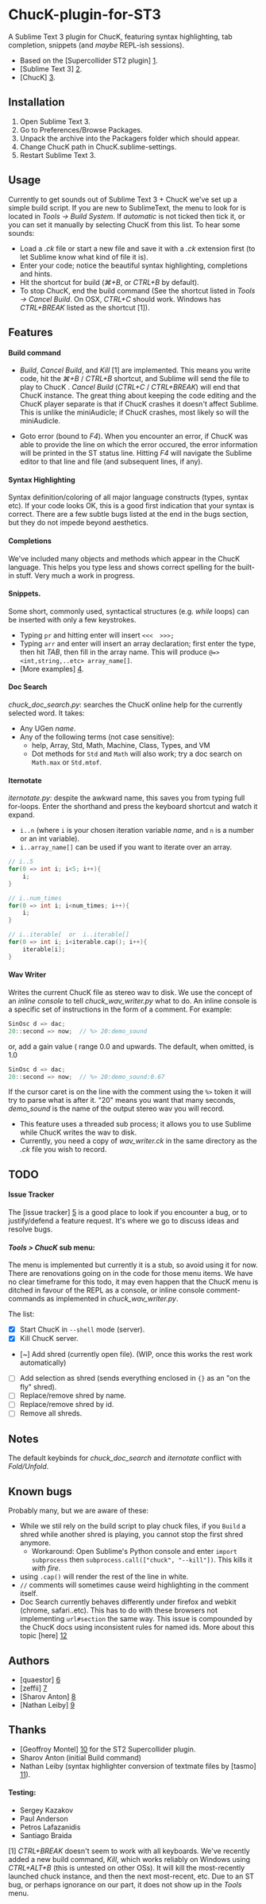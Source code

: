 ChucK-plugin-for-ST3
====================

A Sublime Text 3 plugin for ChucK, featuring syntax highlighting, tab completion, snippets (and *maybe* REPL-ish sessions).

- Based on the [Supercollider ST2 plugin] [1].
- [Sublime Text 3] [2].
- [ChucK] [3].

## Installation

 1. Open Sublime Text 3.
 2. Go to Preferences/Browse Packages.
 3. Unpack the archive into the Packagers folder which should appear.
 4. Change ChucK path in ChucK.sublime-settings.
 5. Restart Sublime Text 3.

## Usage

Currently to get sounds out of Sublime Text 3 + ChucK we've set up a simple build script.
If you are new to SublimeText, the menu to look for is located in *Tools -> Build System*.
If *automatic* is not ticked then tick it, or you can set it manually by selecting ChucK from this list. To hear some sounds:

- Load a *.ck* file or start a new file and save it with a *.ck* extension first (to let Sublime know what kind of file it is).
- Enter your code; notice the beautiful syntax highlighting, completions and hints.
- Hit the shortcut for build (*⌘+B*, or *CTRL+B* by default).
- To stop ChucK, end the build command (See the shortcut listed in *Tools -> Cancel Build*. On OSX, *CTRL+C* should work. Windows has *CTRL+BREAK* listed as the shortcut \[1\]).


## Features

#### Build command
- *Build*, *Cancel Build*, and *Kill* \[1\] are implemented. This means you write code, hit the *⌘+B* / *CTRL+B* shortcut, and Sublime will send the file to play to ChucK . *Cancel Build* (*CTRL+C* / *CTRL+BREAK*)  will end that ChucK instance. The great thing about keeping the code editing and the ChucK player separate is that if ChucK crashes it doesn't affect Sublime. This is unlike the miniAudicle; if ChucK crashes, most likely so will the miniAudicle.

- Goto error (bound to *F4*). When you encounter an error, if ChucK was able to provide the line on which the error occured, the error information will be printed in the ST status line. Hitting *F4* will navigate the Sublime editor to that line and file (and subsequent lines, if any).

#### Syntax Highlighting
Syntax definition/coloring of all major language constructs (types, syntax etc). If your code looks OK, this is a good first indication that your syntax is correct. There are a few subtle bugs listed at the end in the bugs section, but they do not impede beyond aesthetics.

#### Completions
We've included many objects and methods which appear in the ChucK language. This helps you type less and shows correct spelling for the built-in stuff. Very much a work in progress.

#### Snippets.
Some short, commonly used, syntactical structures (e.g. *while* loops) can be inserted with only a few keystrokes.

- Typing `pr` and hitting enter will insert `<<<  >>>;`
- Typing `arr` and enter will insert an array declaration; first enter the type, then hit *TAB*, then fill in the array name. This will produce `@=> <int,string,..etc> array_name[]`.
- [More examples] [4].

#### Doc Search
*chuck_doc_search.py*: searches the ChucK online help for the currently selected word. It takes:
 - Any UGen _name_.
 - Any of the following terms (not case sensitive):
   - help, Array, Std, Math, Machine, Class, Types, and VM
   - Dot methods for `Std` and `Math` will also work; try a doc search on `Math.max` or `Std.mtof`.

#### Iternotate
*iternotate.py*: despite the awkward name, this saves you from typing full for-loops. Enter the shorthand and press the keyboard shortcut and watch it expand.

- `i..n` (where `i` is your chosen iteration variable _name_, and `n` is a number or an int variable).
- `i..array_name[]` can be used if you want to iterate over an array.



```c
// i..5
for(0 => int i; i<5; i++){
    i;
}

// i..num_times
for(0 => int i; i<num_times; i++){
    i;
}

// i..iterable[  or  i..iterable[]
for(0 => int i; i<iterable.cap(); i++){
    iterable[i];
}
```

#### Wav Writer
Writes the current ChucK file as stereo wav to disk. We use the concept of an *inline console* to tell *chuck_wav_writer.py* what to do. An inline console is a specific set of instructions in the form of a comment. For example:

```c
SinOsc d => dac;
20::second => now;  // %> 20:demo_sound
```
or, add a gain value ( range 0.0 and upwards. The default, when omitted, is 1.0
```c
SinOsc d => dac;
20::second => now;  // %> 20:demo_sound:0.67
```

If the cursor caret is on the line with the comment using the `%>` token it will try to parse what is after it. "20" means you want that many seconds, *demo_sound* is the name of the output stereo wav you will record.
  - This feature uses a threaded sub process; it allows you to use Sublime while ChucK writes the wav to disk.
  - Currently, you need a copy of *wav_writer.ck* in the same directory as the *.ck* file you wish to record.

## TODO

#### Issue Tracker
The [issue tracker] [5] is a good place to look if you encounter a bug, or to justify/defend a feature request. It's where we go to discuss ideas and resolve bugs.


#### *Tools > ChucK* sub menu:
The menu is implemented but currently it is a stub, so avoid using it for now. There are
renovations going on in the code for those menu items. We have no clear timeframe for this todo, it may even happen that the ChucK menu is ditched in favour of the REPL as a console, or inline console comment-commands as implemented in *chuck_wav_writer.py*.

The list:

  - [x] Start ChucK in `--shell` mode (server).
  - [x] Kill ChucK server.
  - [~] Add shred (currently open file). (WIP, once this works the rest work automatically)
  - [ ] Add selection as shred (sends everything enclosed in `{}` as an "on the fly" shred).
  - [ ] Replace/remove shred by name.
  - [ ] Replace/remove shred by id.
  - [ ] Remove all shreds.

## Notes
The default keybinds for *chuck_doc_search* and *iternotate* conflict with *Fold/Unfold*.

## Known bugs
Probably many, but we are aware of these:

- While we stil rely on the build script to play chuck files, if you `Build` a shred while another shred is playing, you cannot stop the first shred anymore.
  - Workaround: Open Sublime's Python console and enter `import subprocess` then `subprocess.call(["chuck", "--kill"])`. This kills it *with fire*.
- using `.cap()` will render the rest of the line in white.
- `//` comments will sometimes cause weird highlighting in the comment itself.
- Doc Search currently behaves differently under firefox and webkit (chrome, safari..etc). This has to do with these browsers not implementing `url#section` the same way. This issue is compounded by the ChucK docs using inconsistent rules for named ids. More about this topic [here] [12]


## Authors

- [quaestor] [6]
- [zeffii] [7]
- [Sharov Anton] [8]
- [Nathan Leiby] [9]

## Thanks

- [Geoffroy Montel] [10] for the ST2 Supercollider plugin.
- Sharov Anton (initial Build command)
- Nathan Leiby (syntax highlighter conversion of textmate files by [tasmo] [11]).


#### Testing:

- Sergey Kazakov
- Paul Anderson
- Petros Lafazanidis
- Santiago Braida

\[1\] *CTRL+BREAK* doesn't seem to work with all keyboards. We've recently added a new build command, *Kill*, which works reliably on Windows using *CTRL+ALT+B* (this is untested on other OSs). It will kill the most-recently launched chuck instance, and then the next most-recent, etc. Due to an ST bug, or perhaps ignorance on our part, it does not show up in the *Tools* menu.

[1]: http://github.com/geoffroymontel/supercollider-package-for-sublime-text    "Supercollider ST2 plugin home"
[2]: http://www.sublimetext.com/3   "Sublime Text 3 home"
[3]: http://chuck.cs.princeton.edu    "ChucK home"
[4]: http://github.com/tildebyte/ChucK-plugin-for-ST3/tree/master/snippets     "More examples"
[5]: http://github.com/tildebyte/ChucK-plugin-for-ST3/issues?state=open    "GitHub Issue Tracker"
[6]: http://github.com/tildebyte    "tildebyte on GitHub"
[7]: http://www.coursera.org/user/i/daff1a17ed112d8df2602bc10fa57a3b    "dealga at Coursera"
[8]: http://www.coursera.org/user/i/6591636f6ce50babb61bb547c721fac4    "Sharov Anton at Coursera"
[9]: http://github.com/nathanleiby    "Nathan Leiby on GitHub"
[10]: http://schemawound.com    "Geoffroy Montel"
[11]: http://github.com/tasmo   "tasmo on GitHub"
[12]: http://github.com/tildebyte/ChucK-plugin-for-ST3/issues/7    "UGen lookup seems to be case-sensitive"
